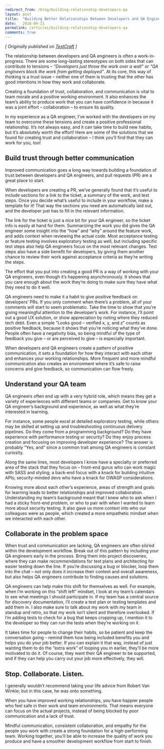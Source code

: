 ```yaml
---
redirect_from: /blog/building-relationship-developers-qa
layout: post
title:  "Building Better Relationships Between Developers and QA Engineers"
date:   2018-09-21
permalink: /articles/building-relationship-developers-qa
comments: true
---
```


*[ Originally published on [TestCraft](https://www.testcraft.io/building-relationship-developers-qa/) ]*

The relationship between developers and QA engineers is often a work-in-progress. There are some long-lasting stereotypes on both sides that can contribute to tensions – *“Developers just throw the work over a wall”* or *“QA engineers block the work from getting deployed”*. At its core, this way of thinking is a trust issue – neither one of them is trusting that the other has good intentions in how they work and collaborate.

Creating a foundation of trust, collaboration, and communication is vital to team morale and a positive working environment. It also enhances the team’s ability to produce work that you can have confidence in because it was a joint effort – collaboration – to ensure its quality.

In my experience as a QA engineer, I’ve worked with the developers on my team to overcome these tensions and create a positive professional relationship. It’s not always easy, and it can take time to build new habits, but it’s absolutely worth the effort! Here are some of the solutions that we found for creating trust and collaboration – I think you’ll find that they can work for you, too!

## Build trust through better communication

Improved communication goes a long way towards building a foundation of trust between developers and QA engineers, and pull requests (PR) are a great place to start.

When developers are creating a PR, we’ve generally found that it’s useful to include sections for a link to the ticket, a summary of the work, and test steps. Once you decide what’s useful to include in your workflow, make a template for it! That way the sections you need are automatically laid out, and the developer just has to fill in the relevant information.

The link for the ticket is just a nice bit for your QA engineer, so the ticket info is easily at hand for them. Summarizing the work you did gives the QA engineer some insight into the “how” and “why” around the feature work, and adds context when reviewing the actual code. Most acceptance testing or feature testing involves exploratory testing as well, but including specific test steps also help QA engineers focus on the most relevant changes. Test steps also have a side benefit for developers, by giving them another chance to review their work against acceptance criteria as they’re writing the steps.

The effort that you put into creating a good PR is a way of working with your QA engineers, even though it’s happening asynchronously. It shows that you care enough about the work they’re doing to make sure they have what they need to do it well.

QA engineers need to make it a habit to give positive feedback on developers’ PRs. If you only comment when there’s a problem, all of your comments will start to seem problematic. Take the time to show that you’re giving meaningful attention to the developer’s work. For instance, I’ll point out a good UX solution, or show appreciation by noting where they reduced tech debt. Even a simple “Looks good – verified x, y, and z” counts as positive feedback, because it shows that you’re noticing what they’ve done. People often have a negativity bias, so being mindful of the type of feedback you give – or are perceived to give – is especially important.

When developers and QA engineers create a pattern of positive communication, it sets a foundation for how they interact with each other and enhances your working relationships. More frequent and more mindful communication also creates an environment where it’s safe to raise concerns and give feedback, so communication can flow freely.

## Understand your QA team

QA engineers often end up with a very hybrid role, which means they get a variety of experiences with different teams or companies. Get to know your QA engineer’s background and experience, as well as what they’re interested in learning.

For instance, some people excel at detailed exploratory testing, while others may be skilled at setting up and troubleshooting continuous delivery pipelines. Do they come from a programming background? Do they have experience with performance testing or security? Do they enjoy process creation and focusing on improving developer experience? The answer is probably “Yes, and” since a common trait among QA engineers is constant curiosity.

Along the same lines, most developers I know have a specialty or preferred area of the stack that they focus on – front-end gurus who can work magic with SASS and styling; a back-end focus with a knack for building intuitive APIs; security-minded devs who have a knack for OWASP considerations.

Knowing more about each other’s experience, areas of strength and goals for learning leads to better relationships and improved collaboration. Understanding my team’s background meant that I knew who to ask when I had a sticky front-end problem, or who to pair with when I wanted to learn more about security testing. It also gave us more context into who our colleagues were as people, which created a more empathetic mindset when we interacted with each other.

## Collaborate in the problem space

When trust and communication are lacking, QA engineers are often silo’ed within the development workflow. Break out of this pattern by including your QA engineers early in the process. Bring them into project discoveries, where they can make recommendations for test plans and architecting for easier testing down the line. If you’re discussing a bug or blocker, loop them into the chat – not only does it increase their context and overall awareness, but also helps QA engineers contribute to finding causes and solutions.

QA engineers can help make this shift for themselves as well. For example, when I’m working on this “shift left” mindset, I look at my team’s calendars to see what meetings I should participate in. If my team has a central source for discovery documentation, I’ll create a test plan or testing templates and add them in. I also make sure to talk about my work with my team in standup and retro, so that my work isn’t silent and therefore overlooked. If I’m adding tests to check for a bug that keeps cropping up, I mention it to the developer so they can run the tests when they’re working on it.

It takes time for people to change their habits, so be patient and keep the conversation going – remind them how being included benefits you and helps you do your job better. If you can explain it that way, instead of just wanting them to do the “extra work” of looping you in earlier, they’ll be more motivated to do it. Of course, they want their QA engineer to be supported, and if they can help you carry out your job more effectively, they will.

## Stop. Collaborate. Listen.

I generally wouldn’t recommend taking your life advice from Robert Van Winkle; but in this case, he was onto something.

When you have improved working relationships, you have happier people who feel safe in their work and team environments. That means everyone can focus on the actual projects, instead of being blocked by poor communication and a lack of trust.

Mindful communication, consistent collaboration, and empathy for the people you work with create a strong foundation for a high-performing team. Working together, you’ll be able to increase the quality of work you produce and have a smoother development workflow from start to finish.